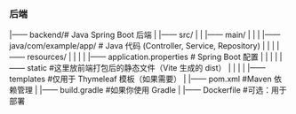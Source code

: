 <!--
 * @Author: 赵恩来
 * @Date: 2025-02-08 09:28:44
 * @LastEditors: 赵恩来
 * @LastEditTime: 2025-02-08 09:34:04
 * @Description:
-->

### 后端

|—— backend/# Java Spring Boot 后端
| |—— src/
| | |—— main/
| | | |—— java/com/example/app/ # Java 代码 (Controller, Service, Repository)
| | | |—— resources/
| | | | |—— application.properties # Spring Boot 配置
| | | | |—— static #这里放前端打包后的静态文件（Vite 生成的 dist）
| | | | |—— templates #仅用于 Thymeleaf 模板（如果需要）
| |—— pom.xml #Maven 依赖管理
| |—— build.gradle #如果你使用 Gradle
| |—— Dockerfile #可选：用于部署
